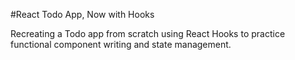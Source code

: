 #React Todo App, Now with Hooks

Recreating a Todo app from scratch using React Hooks to practice functional component writing and state management.
